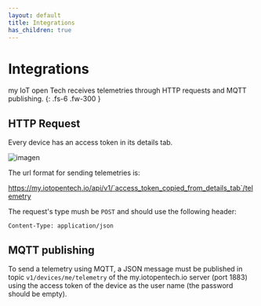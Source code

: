 ```yaml
---
layout: default
title: Integrations
has_children: true
---
```


# Integrations

my IoT open Tech receives telemetries through HTTP requests and MQTT publishing.
{: .fs-6 .fw-300 }

## HTTP Request

Every device has an access token in its details tab.

![imagen](https://user-images.githubusercontent.com/52624907/169706220-d9e40e8c-794e-4ca1-817a-930c0429926a.png)

The url format for sending telemetries is:

https://my.iotopentech.io/api/v1/`access_token_copied_from_details_tab`/telemetry

The request's type mush be `POST` and should use the following header:

`Content-Type: application/json`

## MQTT publishing

To send a telemetry using MQTT, a JSON message must be published in topic `v1/devices/me/telemetry` of the my.iotopentech.io server (port 1883) using the access token of the device as the user name (the password should be empty).
